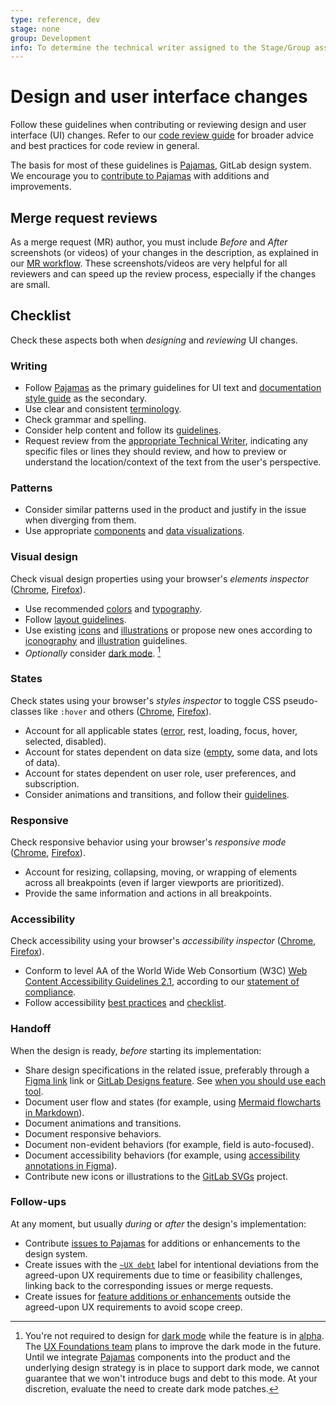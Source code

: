 ```yaml
---
type: reference, dev
stage: none
group: Development
info: To determine the technical writer assigned to the Stage/Group associated with this page, see https://about.gitlab.com/handbook/product/ux/technical-writing/#assignments
---
```


# Design and user interface changes

Follow these guidelines when contributing or reviewing design and user interface
(UI) changes. Refer to our [code review guide](../code_review.md) for broader
advice and best practices for code review in general.

The basis for most of these guidelines is [Pajamas](https://design.gitlab.com/),
GitLab design system. We encourage you to [contribute to Pajamas](https://design.gitlab.com/get-started/contribute/)
with additions and improvements.

## Merge request reviews

As a merge request (MR) author, you must include _Before_ and _After_
screenshots (or videos) of your changes in the description, as explained in our
[MR workflow](merge_request_workflow.md). These screenshots/videos are very helpful
for all reviewers and can speed up the review process, especially if the changes
are small.

## Checklist

Check these aspects both when _designing_ and _reviewing_ UI changes.

### Writing

- Follow [Pajamas](https://design.gitlab.com/content/punctuation/) as the primary
  guidelines for UI text and [documentation style guide](../documentation/styleguide/index.md)
  as the secondary.
- Use clear and consistent [terminology](https://design.gitlab.com/content/terminology/).
- Check grammar and spelling.
- Consider help content and follow its [guidelines](https://design.gitlab.com/usability/helping-users/).
- Request review from the [appropriate Technical Writer](https://about.gitlab.com/handbook/product/ux/technical-writing/#assignments),
  indicating any specific files or lines they should review, and how to preview
  or understand the location/context of the text from the user's perspective.

### Patterns

- Consider similar patterns used in the product and justify in the issue when diverging
  from them.
- Use appropriate [components](https://design.gitlab.com/components/overview/)
  and [data visualizations](https://design.gitlab.com/data-visualization/overview/).

### Visual design

Check visual design properties using your browser's _elements inspector_ ([Chrome](https://developer.chrome.com/docs/devtools/css/),
[Firefox](https://firefox-source-docs.mozilla.org/devtools-user/page_inspector/how_to/open_the_inspector/index.html)).

- Use recommended [colors](https://design.gitlab.com/product-foundations/colors/)
  and [typography](https://design.gitlab.com/product-foundations/type-fundamentals/).
- Follow [layout guidelines](https://design.gitlab.com/layout/grid/).
- Use existing [icons](https://gitlab-org.gitlab.io/gitlab-svgs/) and [illustrations](https://gitlab-org.gitlab.io/gitlab-svgs/illustrations/)
  or propose new ones according to [iconography](https://design.gitlab.com/product-foundations/iconography/)
  and [illustration](https://design.gitlab.com/product-foundations/illustration/)
  guidelines.
- _Optionally_ consider [dark mode](../../user/profile/preferences.md#dark-mode). [^1]

 [^1]: You're not required to design for [dark mode](../../user/profile/preferences.md#dark-mode) while the feature is in [alpha](../../policy/alpha-beta-support.md#alpha-features). The [UX Foundations team](https://about.gitlab.com/direction/ecosystem/foundations/) plans to improve the dark mode in the future. Until we integrate [Pajamas](https://design.gitlab.com/) components into the product and the underlying design strategy is in place to support dark mode, we cannot guarantee that we won't introduce bugs and debt to this mode. At your discretion, evaluate the need to create dark mode patches.

### States

Check states using your browser's _styles inspector_ to toggle CSS pseudo-classes
like `:hover` and others ([Chrome](https://developer.chrome.com/docs/devtools/css/reference/#pseudo-class),
[Firefox](https://firefox-source-docs.mozilla.org/devtools-user/page_inspector/how_to/examine_and_edit_css/index.html#viewing-common-pseudo-classes)).

- Account for all applicable states ([error](https://design.gitlab.com/content/error-messages/),
  rest, loading, focus, hover, selected, disabled).
- Account for states dependent on data size ([empty](https://design.gitlab.com/regions/empty-states/),
  some data, and lots of data).
- Account for states dependent on user role, user preferences, and subscription.
- Consider animations and transitions, and follow their [guidelines](https://design.gitlab.com/product-foundations/motion/).

### Responsive

Check responsive behavior using your browser's _responsive mode_ ([Chrome](https://developer.chrome.com/docs/devtools/device-mode/#viewport),
[Firefox](https://firefox-source-docs.mozilla.org/devtools-user/responsive_design_mode/index.html)).

- Account for resizing, collapsing, moving, or wrapping of elements across
  all breakpoints (even if larger viewports are prioritized).
- Provide the same information and actions in all breakpoints.

### Accessibility

Check accessibility using your browser's _accessibility inspector_ ([Chrome](https://developer.chrome.com/docs/devtools/accessibility/reference/),
[Firefox](https://developer.mozilla.org/en-US/docs/Tools/Accessibility_inspector#accessing_the_accessibility_inspector)).

- Conform to level AA of the World Wide Web Consortium (W3C) [Web Content Accessibility Guidelines 2.1](https://www.w3.org/TR/WCAG21/),
  according to our [statement of compliance](https://design.gitlab.com/accessibility/a11y/).
- Follow accessibility [best practices](https://design.gitlab.com/accessibility/best-practices/)
  and [checklist](../fe_guide/accessibility.md#quick-checklist).

### Handoff

When the design is ready, _before_ starting its implementation:

- Share design specifications in the related issue, preferably through a [Figma link](https://help.figma.com/hc/en-us/articles/360040531773-Share-Files-with-anyone-using-Link-Sharing#copy-link)
  link or [GitLab Designs feature](../../user/project/issues/design_management.md).
  See [when you should use each tool](https://about.gitlab.com/handbook/product/ux/product-designer/#deliver).
- Document user flow and states (for example, using [Mermaid flowcharts in Markdown](../../user/markdown.md#mermaid)).
- Document animations and transitions.
- Document responsive behaviors.
- Document non-evident behaviors (for example, field is auto-focused).
- Document accessibility behaviors (for example, using [accessibility annotations in Figma](https://www.figma.com/file/g7QtDbfxF3pCdWiyskIr0X/Accessibility-bluelines)).
- Contribute new icons or illustrations to the [GitLab SVGs](https://gitlab.com/gitlab-org/gitlab-svgs)
  project.

### Follow-ups

At any moment, but usually _during_ or _after_ the design's implementation:

- Contribute [issues to Pajamas](https://design.gitlab.com/get-started/contribute/#contribute-an-issue)
  for additions or enhancements to the design system.
- Create issues with the [`~UX debt`](issue_workflow.md#technical-and-ux-debt)
  label for intentional deviations from the agreed-upon UX requirements due to
  time or feasibility challenges, linking back to the corresponding issues or
  merge requests.
- Create issues for [feature additions or enhancements](issue_workflow.md#feature-proposals)
  outside the agreed-upon UX requirements to avoid scope creep.
